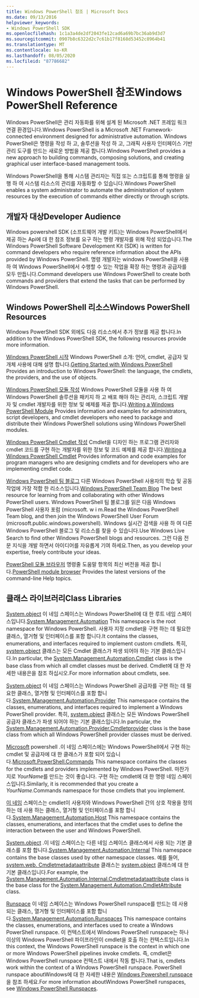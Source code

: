 ```yaml
---
title: Windows PowerShell 참조 | Microsoft Docs
ms.date: 09/13/2016
helpviewer_keywords:
- Windows PowerShell SDK
ms.openlocfilehash: 1c1a3a4de2df2043fe12cad6a69b7bc36ab9d3d7
ms.sourcegitcommit: 0907b8c6322d2c7c61b17f8168d53452c8964b41
ms.translationtype: MT
ms.contentlocale: ko-KR
ms.lasthandoff: 08/05/2020
ms.locfileid: "87786682"
---
```

# <a name="windows-powershell-reference"></a><span data-ttu-id="e4997-102">Windows PowerShell 참조</span><span class="sxs-lookup"><span data-stu-id="e4997-102">Windows PowerShell Reference</span></span>

<span data-ttu-id="e4997-103">Windows PowerShell은 관리 자동화를 위해 설계 된 Microsoft .NET 프레임 워크 연결 환경입니다.</span><span class="sxs-lookup"><span data-stu-id="e4997-103">Windows PowerShell is a Microsoft .NET Framework-connected environment designed for administrative automation.</span></span> <span data-ttu-id="e4997-104">Windows PowerShell은 명령을 작성 하 고, 솔루션을 작성 하 고, 그래픽 사용자 인터페이스 기반 관리 도구를 만드는 새로운 방법을 제공 합니다.</span><span class="sxs-lookup"><span data-stu-id="e4997-104">Windows PowerShell provides a new approach to building commands, composing solutions, and creating graphical user interface-based management tools.</span></span>

<span data-ttu-id="e4997-105">Windows PowerShell을 통해 시스템 관리자는 직접 또는 스크립트를 통해 명령을 실행 하 여 시스템 리소스의 관리를 자동화할 수 있습니다.</span><span class="sxs-lookup"><span data-stu-id="e4997-105">Windows PowerShell enables a system administrator to automate the administration of system resources by the execution of commands either directly or through scripts.</span></span>

## <a name="developer-audience"></a><span data-ttu-id="e4997-106">개발자 대상</span><span class="sxs-lookup"><span data-stu-id="e4997-106">Developer Audience</span></span>

<span data-ttu-id="e4997-107">Windows powershell SDK (소프트웨어 개발 키트)는 Windows PowerShell에서 제공 하는 Api에 대 한 참조 정보를 요구 하는 명령 개발자를 위해 작성 되었습니다.</span><span class="sxs-lookup"><span data-stu-id="e4997-107">The Windows PowerShell Software Development Kit (SDK) is written for command developers who require reference information about the APIs provided by Windows PowerShell.</span></span> <span data-ttu-id="e4997-108">명령 개발자는 windows PowerShell을 사용 하 여 Windows PowerShell에서 수행할 수 있는 작업을 확장 하는 명령과 공급자를 모두 만듭니다.</span><span class="sxs-lookup"><span data-stu-id="e4997-108">Command developers use Windows PowerShell to create both commands and providers that extend the tasks that can be performed by Windows PowerShell.</span></span>

## <a name="windows-powershell-resources"></a><span data-ttu-id="e4997-109">Windows PowerShell 리소스</span><span class="sxs-lookup"><span data-stu-id="e4997-109">Windows PowerShell Resources</span></span>

<span data-ttu-id="e4997-110">Windows PowerShell SDK 외에도 다음 리소스에서 추가 정보를 제공 합니다.</span><span class="sxs-lookup"><span data-stu-id="e4997-110">In addition to the Windows PowerShell SDK, the following resources provide more information.</span></span>

<span data-ttu-id="e4997-111">[Windows PowerShell 시작](/powershell/scripting/getting-started/getting-started-with-windows-powershell) Windows PowerShell 소개: 언어, cmdlet, 공급자 및 개체 사용에 대해 설명 합니다.</span><span class="sxs-lookup"><span data-stu-id="e4997-111">[Getting Started with Windows PowerShell](/powershell/scripting/getting-started/getting-started-with-windows-powershell) Provides an introduction to Windows PowerShell: the language, the cmdlets, the providers, and the use of objects.</span></span>

<span data-ttu-id="e4997-112">[Windows PowerShell 모듈 작성](./module/writing-a-windows-powershell-module.md) Windows PowerShell 모듈을 사용 하 여 Windows PowerShell 솔루션을 패키지 하 고 배포 해야 하는 관리자, 스크립트 개발자 및 cmdlet 개발자를 위한 정보 및 예제를 제공 합니다.</span><span class="sxs-lookup"><span data-stu-id="e4997-112">[Writing a Windows PowerShell Module](./module/writing-a-windows-powershell-module.md) Provides information and examples for administrators, script developers, and cmdlet developers who need to package and distribute their Windows PowerShell solutions using Windows PowerShell modules.</span></span>

<span data-ttu-id="e4997-113">[Windows PowerShell Cmdlet 작성](./cmdlet/writing-a-windows-powershell-cmdlet.md) Cmdlet을 디자인 하는 프로그램 관리자와 cmdlet 코드를 구현 하는 개발자를 위한 정보 및 코드 예제를 제공 합니다.</span><span class="sxs-lookup"><span data-stu-id="e4997-113">[Writing a Windows PowerShell Cmdlet](./cmdlet/writing-a-windows-powershell-cmdlet.md) Provides information and code examples for program managers who are designing cmdlets and for developers who are implementing cmdlet code.</span></span>

<span data-ttu-id="e4997-114">[Windows PowerShell 팀 블로그](https://blogs.msdn.microsoft.com/PowerShell/) 다른 Windows PowerShell 사용자의 학습 및 공동 작업에 가장 적합 한 리소스입니다.</span><span class="sxs-lookup"><span data-stu-id="e4997-114">[Windows PowerShell Team Blog](https://blogs.msdn.microsoft.com/PowerShell/) The best resource for learning from and collaborating with other Windows PowerShell users.</span></span> <span data-ttu-id="e4997-115">Windows PowerShell 팀 블로그를 읽은 다음 Windows PowerShell 사용자 포럼 (microsoft. w i m.</span><span class="sxs-lookup"><span data-stu-id="e4997-115">Read the Windows PowerShell Team blog, and then join the Windows PowerShell User Forum (microsoft.public.windows.powershell).</span></span>
<span data-ttu-id="e4997-116">Windows 실시간 검색을 사용 하 여 다른 Windows PowerShell 블로그 및 리소스를 찾을 수 있습니다.</span><span class="sxs-lookup"><span data-stu-id="e4997-116">Use Windows Live Search to find other Windows PowerShell blogs and resources.</span></span> <span data-ttu-id="e4997-117">그런 다음 전문 지식을 개발 하면서 아이디어를 자유롭게 기여 하세요.</span><span class="sxs-lookup"><span data-stu-id="e4997-117">Then, as you develop your expertise, freely contribute your ideas.</span></span>

<span data-ttu-id="e4997-118">[PowerShell 모듈 브라우저](/powershell/module/) 명령줄 도움말 항목의 최신 버전을 제공 합니다.</span><span class="sxs-lookup"><span data-stu-id="e4997-118">[PowerShell module browser](/powershell/module/) Provides the latest versions of the command-line Help topics.</span></span>

## <a name="class-libraries"></a><span data-ttu-id="e4997-119">클래스 라이브러리</span><span class="sxs-lookup"><span data-stu-id="e4997-119">Class Libraries</span></span>

<span data-ttu-id="e4997-120">[System.object](/dotnet/api/System.Management.Automation) 이 네임 스페이스는 Windows PowerShell에 대 한 루트 네임 스페이스입니다.</span><span class="sxs-lookup"><span data-stu-id="e4997-120">[System.Management.Automation](/dotnet/api/System.Management.Automation) This namespace is the root namespace for Windows PowerShell.</span></span> <span data-ttu-id="e4997-121">사용자 지정 cmdlet을 구현 하는 데 필요한 클래스, 열거형 및 인터페이스를 포함 합니다.</span><span class="sxs-lookup"><span data-stu-id="e4997-121">It contains the classes, enumerations, and interfaces required to implement custom cmdlets.</span></span> <span data-ttu-id="e4997-122">특히, [system.object](/dotnet/api/System.Management.Automation.Cmdlet) 클래스는 모든 Cmdlet 클래스가 파생 되어야 하는 기본 클래스입니다.</span><span class="sxs-lookup"><span data-stu-id="e4997-122">In particular, the [System.Management.Automation.Cmdlet](/dotnet/api/System.Management.Automation.Cmdlet) class is the base class from which all cmdlet classes must be derived.</span></span> <span data-ttu-id="e4997-123">Cmdlet에 대 한 자세한 내용은을 참조 하십시오.</span><span class="sxs-lookup"><span data-stu-id="e4997-123">For more information about cmdlets, see.</span></span>

<span data-ttu-id="e4997-124">[System.object](/dotnet/api/System.Management.Automation.Provider) 이 네임 스페이스는 Windows PowerShell 공급자를 구현 하는 데 필요한 클래스, 열거형 및 인터페이스를 포함 합니다.</span><span class="sxs-lookup"><span data-stu-id="e4997-124">[System.Management.Automation.Provider](/dotnet/api/System.Management.Automation.Provider) This namespace contains the classes, enumerations, and interfaces required to implement a Windows PowerShell provider.</span></span> <span data-ttu-id="e4997-125">특히, [system.object](/dotnet/api/System.Management.Automation.Provider.CmdletProvider) 클래스는 모든 Windows PowerShell 공급자 클래스가 파생 되어야 하는 기본 클래스입니다.</span><span class="sxs-lookup"><span data-stu-id="e4997-125">In particular, the [System.Management.Automation.Provider.Cmdletprovider](/dotnet/api/System.Management.Automation.Provider.CmdletProvider) class is the base class from which all Windows PowerShell provider classes must be derived.</span></span>

<span data-ttu-id="e4997-126">[Microsoft](/dotnet/api/Microsoft.PowerShell.Commands) powershell .이 네임 스페이스에는 Windows PowerShell에서 구현 하는 cmdlet 및 공급자에 대 한 클래스가 포함 되어 있습니다.</span><span class="sxs-lookup"><span data-stu-id="e4997-126">[Microsoft.PowerShell.Commands](/dotnet/api/Microsoft.PowerShell.Commands) This namespace contains the classes for the cmdlets and providers implemented by Windows PowerShell.</span></span> <span data-ttu-id="e4997-127">마찬가지로 *YourName*를 만드는 것이 좋습니다. 구현 하는 cmdlet에 대 한 명령 네임 스페이스입니다.</span><span class="sxs-lookup"><span data-stu-id="e4997-127">Similarly, it is recommended that you create a *YourName*.Commands namespace for those cmdlets that you implement.</span></span>

<span data-ttu-id="e4997-128">[이 네임](/dotnet/api/System.Management.Automation.Host) 스페이스는 cmdlet이 사용자와 Windows PowerShell 간의 상호 작용을 정의 하는 데 사용 하는 클래스, 열거형 및 인터페이스를 포함 합니다.</span><span class="sxs-lookup"><span data-stu-id="e4997-128">[System.Management.Automation.Host](/dotnet/api/System.Management.Automation.Host) This namespace contains the classes, enumerations, and interfaces that the cmdlet uses to define the interaction between the user and Windows PowerShell.</span></span>

<span data-ttu-id="e4997-129">[System.object](/dotnet/api/System.Management.Automation.Internal) .이 네임 스페이스는 다른 네임 스페이스 클래스에서 사용 되는 기본 클래스를 포함 합니다.</span><span class="sxs-lookup"><span data-stu-id="e4997-129">[System.Management.Automation.Internal](/dotnet/api/System.Management.Automation.Internal) This namespace contains the base classes used by other namespace classes.</span></span> <span data-ttu-id="e4997-130">예를 들어, [system.web. Cmdletmetadataattribute](/dotnet/api/System.Management.Automation.Internal.CmdletMetadataAttribute) 클래스는 [system.object](/dotnet/api/System.Management.Automation.CmdletAttribute) 클래스에 대 한 기본 클래스입니다.</span><span class="sxs-lookup"><span data-stu-id="e4997-130">For example, the [System.Management.Automation.Internal.Cmdletmetadataattribute](/dotnet/api/System.Management.Automation.Internal.CmdletMetadataAttribute) class is the base class for the [System.Management.Automation.CmdletAttribute](/dotnet/api/System.Management.Automation.CmdletAttribute) class.</span></span>

<span data-ttu-id="e4997-131">[Runspace](/dotnet/api/System.Management.Automation.Runspaces) 이 네임 스페이스는 Windows PowerShell runspace를 만드는 데 사용 되는 클래스, 열거형 및 인터페이스를 포함 합니다.</span><span class="sxs-lookup"><span data-stu-id="e4997-131">[System.Management.Automation.Runspaces](/dotnet/api/System.Management.Automation.Runspaces) This namespace contains the classes, enumerations, and interfaces used to create a Windows PowerShell runspace.</span></span> <span data-ttu-id="e4997-132">이 컨텍스트에서 Windows PowerShell runspace는 하나 이상의 Windows PowerShell 파이프라인이 cmdlet을 호출 하는 컨텍스트입니다.</span><span class="sxs-lookup"><span data-stu-id="e4997-132">In this context, the Windows PowerShell runspace is the context in which one or more Windows PowerShell pipelines invoke cmdlets.</span></span> <span data-ttu-id="e4997-133">즉, cmdlet은 Windows PowerShell runspace 컨텍스트 내에서 작동 합니다.</span><span class="sxs-lookup"><span data-stu-id="e4997-133">That is, cmdlets work within the context of a Windows PowerShell runspace.</span></span> <span data-ttu-id="e4997-134">PowerShell runspace aboutWindows에 대 한 자세한 내용은 [Windows Powershell runspace](hosting/creating-runspaces.md)을 참조 하세요.</span><span class="sxs-lookup"><span data-stu-id="e4997-134">For more information aboutWindows PowerShell runspaces, see [Windows PowerShell Runspaces](hosting/creating-runspaces.md).</span></span>

